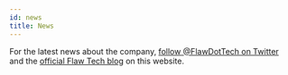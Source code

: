 ```yaml
---
id: news
title: News
---
```


For the latest news about the company, [follow @FlawDotTech on Twitter](https://twitter.com/FlawDotTect) and the [official Flaw Tech blog](https://dev.flaw.tech/blog) on this website.
